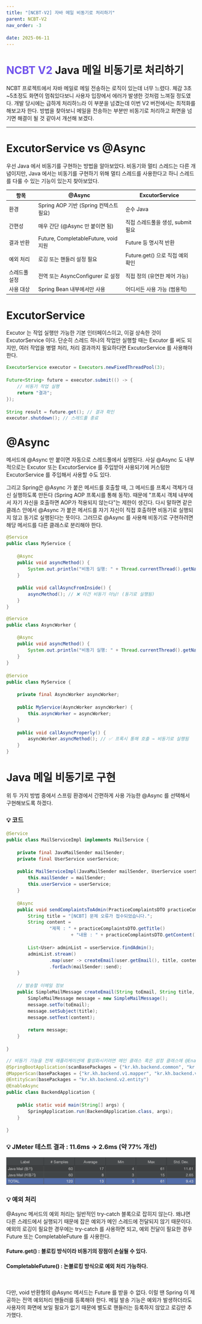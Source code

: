 ```yaml
---
title: "[NCBT-V2] 자바 메일 비동기로 처리하기"
parent: NCBT-V2
nav_order: -3

date: 2025-06-11
---
```


# <span style="color: #7153ED; font-weight: bold;">NCBT V2 </span> Java 메일 비동기로 처리하기

NCBT 프로젝트에서 자바 메일로 메일 전송하는 로직이 있는데 너무 느렸다. 체감 3초~5초정도 화면이 멈춰있다보니 사용자 입장에서 에러가 발생한 것처럼 느껴질 정도였다. 개발 당시에는 급하게 처리하느라 이 부분을 넘겼는데 이번 V2 버전에서는 최적화를 해보고자 한다. 방법을 찾아보니 메일을 전송하는 부분만 비동기로 처리하고 화면을 넘기면 해결이 될 것 같아서 개선해 보겠다.

---

# ExcutorService vs @Async

우선 Java 에서 비동기를 구현하는 방법을 알아보았다. 비동기와 멀티 스레드는 다른 개념이지만, Java 에서는 비동기를 구현하기 위해 멀티 스레드를 사용한다고 하니 스레드를 다룰 수 있는 기능이 있는지 찾아보았다. 

| 항목 | @Async | ExcutorService |
|---|---|---|
| 환경 | Spring AOP 기반 (Spring 컨텍스트 필요) | 순수 Java |
| 간편성 | 매우 간단 (@Async 만 붙이면 됨) | 직접 스레드풀을 생성, submit 필요 |
| 결과 반환 | Future, CompletableFuture, void 지원 | Future 등 명시적 반환 |
| 예외 처리 | 로깅 또는 핸들러 설정 필요 | Future.get() 으로 직접 예외 확인 |
| 스레드풀 설정 | 전역 또는 AsyncConfigurer 로 설정 | 직접 정의 (유연한 제어 가능) |
| 사용 대상 | Spring Bean 내부에서만 사용 | 어디서든 사용 가능 (범용적) |


# ExcutorService

Excutor 는 작업 실행만 가능한 기본 인터페이스이고, 이걸 상속한 것이 ExcutorService 이다. 단순히 스레드 하나의 작업만 실행할 때는 Excutor 를 써도 되지만, 여러 작업을 병렬 처리, 처리 결과까지 필요하다면 ExcutorService 를 사용해야 한다. 

``` java
ExecutorService executor = Executors.newFixedThreadPool(3);

Future<String> future = executor.submit(() -> {
    // 비동기 작업 실행
    return "결과";
});

String result = future.get(); // 결과 확인
executor.shutdown(); // 스레드풀 종료
```

# @Async

메서드에 @Async 만 붙이면 자동으로 스레드풀에서 실행된다. 사실 @Async 도 내부적으로는 Excutor 또는 ExcutorService 를 주입받아 사용되기에 커스텀한 ExcutorService 를 주입해서 사용할 수도 있다.

그리고 Spring은 @Async 가 붙은 메서드를 호출할 때, 그 메서드를 프록시 객체가 대신 실행하도록 만든다 (Spring AOP 프록시를 통해 동작). 때문에 "프록시 객체 내부에서 자기 자신을 호출하면 AOP가 적용되지 않는다"는 제한이 생긴다. 다시 말하면 같은 클래스 안에서 @Async 가 붙은 메서드를 자기 자신이 직접 호출하면 비동기로 실행되지 않고 동기로 실행된다는 뜻이다. 그러므로 @Async 를 사용해 비동기로 구현하려면 해당 메서드를 다른 클래스로 분리해야 한다.

``` java
@Service
public class MyService {

    @Async
    public void asyncMethod() {
        System.out.println("비동기 실행: " + Thread.currentThread().getName());
    }

    public void callAsyncFromInside() {
        asyncMethod(); // ❌ 이건 비동기 아님! (동기로 실행됨)
    }
}
```
``` java
@Service
public class AsyncWorker {

    @Async
    public void asyncMethod() {
        System.out.println("비동기 실행: " + Thread.currentThread().getName());
    }
}

@Service
public class MyService {

    private final AsyncWorker asyncWorker;

    public MyService(AsyncWorker asyncWorker) {
        this.asyncWorker = asyncWorker;
    }

    public void callAsyncProperly() {
        asyncWorker.asyncMethod(); // ✅ 프록시 통해 호출 → 비동기로 실행됨
    }
}
```

# Java 메일 비동기로 구현

위 두 가지 방법 중에서 스프링 환경에서 간편하게 사용 가능한 @Async 를 선택해서 구현해보도록 하겠다.

### 💡 코드

``` java
@Service
public class MailServiceImpl implements MailService {

    private final JavaMailSender mailSender;
    private final UserService userService;

    public MailServiceImpl(JavaMailSender mailSender, UserService userService) {
        this.mailSender = mailSender;
        this.userService = userService;
    }

    @Async
    public void sendComplaintsToAdmin(PracticeComplaintsDTO practiceComplaintsDTO) {
        String title = "[NCBT] 문제 오류가 접수되었습니다.";
        String content =
                "제목 : " + practiceComplaintsDTO.getTitle()
                        + "내용 : " + practiceComplaintsDTO.getContent();

        List<User> adminList = userService.findAdmin();
        adminList.stream()
                .map(user -> createEmail(user.getEmail(), title, content))
                .forEach(mailSender::send);
    }

    // 발송할 이메일 정보
    public SimpleMailMessage createEmail(String toEmail, String title, String content) {
        SimpleMailMessage message = new SimpleMailMessage();
        message.setTo(toEmail);
        message.setSubject(title);
        message.setText(content);

        return message;
    }

}
```

``` java
// 비동기 기능을 전체 애플리케이션에 활성화시키려면 메인 클래스 혹은 설정 클래스에 @EnableAsync 가 붙어야 한다.
@SpringBootApplication(scanBasePackages = {"kr.kh.backend.common", "kr.kh.backend.v1", "kr.kh.backend.v2"})
@MapperScan(basePackages = {"kr.kh.backend.v1.mapper", "kr.kh.backend.v2.mapper"})
@EntityScan(basePackages = "kr.kh.backend.v2.entity")
@EnableAsync
public class BackendApplication {

	public static void main(String[] args) {
		SpringApplication.run(BackendApplication.class, args);
	}

}
```

### 💡 JMeter 테스트 결과 : 11.6ms -> 2.6ms (약 77% 개선)

<img src="/assets/images/pages/projects/ncbt-v2/스크린샷 2025-06-11 오후 2.31.11.png">

### 💡 예외 처리

@Async 메서드의 예외 처리는 일반적인 try-catch 블록으로 잡히지 않는다. 왜냐면 다른 스레드에서 실행되기 때문에 잡은 예외가 메인 스레드에 전달되지 않기 때문이다. 예외의 로깅이 필요한 경우에는 try-catch 를 사용하면 되고, 예외 전달이 필요한 경우 Future 또는 CompletableFuture 를 사용한다.

#### Future.get() : 블로킹 방식이라 비동기의 장점이 손실될 수 있다.

#### CompletableFuture() : 논블로킹 방식으로 예외 처리 가능하다.

<br>

다만, void 반환형의 @Async 메서드는 Future 를 받을 수 없다. 이럴 땐 Spring 이 제공하는 전역 예외처리 핸들러를 등록해야 한다. 메일 발송 기능은 예외가 발생하더라도 사용자의 화면에 보일 필요가 없기 때문에 별도로 핸들러는 등록하지 않았고 로깅만 추가했다.
